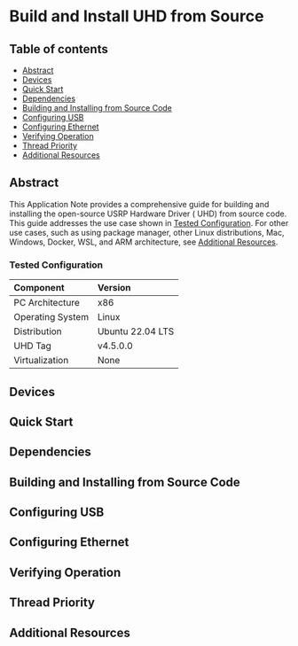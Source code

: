 # Build and Install UHD from Source

## Table of contents

- [Abstract](#abstract)
- [Devices](#devices)
- [Quick Start](#quick-start)
- [Dependencies](#dependencies)
- [Building and Installing from Source Code](#build-install)
- [Configuring USB](#configure-usb)
- [Configuring Ethernet](#configure-ethernet)
- [Verifying Operation](#verify-operation)
- [Thread Priority](#thread-priority)
- [Additional Resources](#additional-resources)

## Abstract

This Application Note provides a comprehensive guide for building and installing the open-source USRP Hardware Driver (
UHD) from source code. This guide addresses the use case shown in [Tested Configuration](#tested-configuration). For
other use cases, such as using package manager, other Linux distributions, Mac, Windows, Docker, WSL, and ARM
architecture, see [Additional Resources](#additional-resources).

### Tested Configuration

| Component         | Version           |
|:------------------|:------------------|
| PC Architecture   | x86               |
| Operating System  | Linux             |
| Distribution      | Ubuntu 22.04 LTS  |
| UHD Tag           | v4.5.0.0          |
| Virtualization    | None              |

## Devices

## Quick Start

## Dependencies

## Building and Installing from Source Code

## Configuring USB

## Configuring Ethernet

## Verifying Operation

## Thread Priority

## Additional Resources


